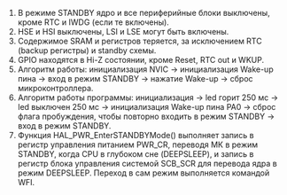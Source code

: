 1. В режиме STANDBY ядро и все периферийные блоки выключены, кроме RTC и IWDG (если те включены).
2. HSE и HSI выключены, LSI и LSE могут быть включены.
3. Содержимое SRAM и регистров теряется, за исключением RTC (backup регистры) и standby  схемы.
4. GPIO находятся в Hi-Z состоянии, кроме Reset, RTC out и WKUP.
5. Алгоритм работы: инициализация NVIC -> инициализация Wake-up пина -> вход в режим STANDBY -> нажатие Wake-up -> сброс микроконтроллера.
6. Алгоритм работы программы: инициализация -> led горит 250 мс -> led выключен 250 мс -> инициализация Wake-up пина PA0 -> сброс флага пробуждения, чтобы повторно входить в режим STANDBY -> вход в режим STANDBY.
7. Функция HAL_PWR_EnterSTANDBYMode() выполняет запись в регистр управления питанием PWR_CR, переводя МК в режим STANDBY, когда CPU в глубоком сне (DEEPSLEEP), и запись в регистр блока управления системой SCB_SCR для перевода ядра в режим DEEPSLEEP. Переход в сам режим выполняется командой WFI.

